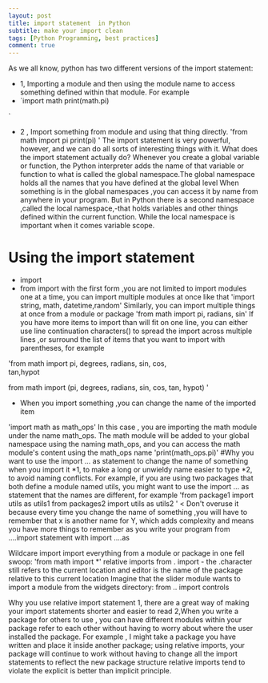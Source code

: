 ```yaml
---
layout: post
title: import statement  in Python
subtitle: make your import clean
tags: [Python Programming, best practices]
comment: true
---
```

As we all know, python has two different versions of the import statement:
* 1, Importing a module and then using the module name to access something defined within that module. For example
* `import math
	print(math.pi)
	
	
`
* 2 , Import something from module and using that thing directly.
'from math import pi
print(pi)
'
The import statement is very powerful, however, and we can do all sorts of interesting things with it.
What does the import statement actually do?
Whenever you create a global variable or function, the Python interpreter adds the name of that variable or function to what is called the global namespace.The global namespace holds all the names that you have defined at the global level
When something is in the global namespaces ,you can access it by name from anywhere in your program.
But in Python there is a second namespace ,called the local namespace,-that holds variables and other things  defined within the current function. While the local namespace is important when it comes variable scope.
# Using the import statement
* import <something>
* from <somewhere> import <something>
with the first form ,you are not limited to import modules one at a time, you can import multiple modules at once like that
'import string, math, datetime,random'
Similarly, you can import multiple things at once from a module or package
'from math import pi, radians, sin'
If you have more items to import than will fit on one line, you can either use line continuation characters(\) to spread the import across multiple lines ,or surround the list of items that you want to import with parentheses, for example

'from math import pi, degrees, radians, sin, cos, \
					  tan,hypot
					  
 from math import (pi, degrees, radians, sin, cos, 
 						tan, hypot)
'
* When you import something ,you can change the name of the imported item

'import math as math_ops'
In this case , you are importing the math module under the name math_ops. The math module will be added to your global namespace using the naming math_ops, and you can access the math module's content using the math_ops name
'print(math_ops.pi)'
#Why you want to use the import ... as statement to change the name of something when you import it
*1, to make a long or unwieldy name easier to type
*2, to avoid naming conflicts. For example, if you are using two packages that both define a module named utils, you might want to use the import ... as statement that the names are different, for example 
'from package1 import utils as utils1
from packages2 import utils as utils2
'
< Don't overuse it because every time you change the name of something ,you will have to remember that x is another name for Y, which adds complexity and means you have more things to remember as you write  your program
from ....import statement with import ....as 


Wildcare import 
import everything from a module or package in one fell swoop:
'from math import *'
relative imports 
from . import - the .character still refers to the current location and editor is the name of the package relative to this current location
Imagine that the slider module wants to import a module from the widgets directory:
from .. import controls

Why you use relative import statement 
1, there are a great way of making your import statements shorter and easier to read
2,When you write a package for others to use , you can have different modules within your package refer to each other without having to worry about where the user installed the package. For example , I might take a package you have written and place it inside another package; using relative imports, your package will continue to work without having to change all the import statements to reflect the new package structure
relative imports tend to violate the explicit is better than implicit principle. 


